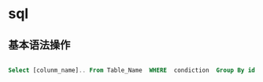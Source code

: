 # sql

## 基本语法操作

```sql

Select [colunm_name].. From Table_Name  WHERE  condiction  Group By id by order

```
